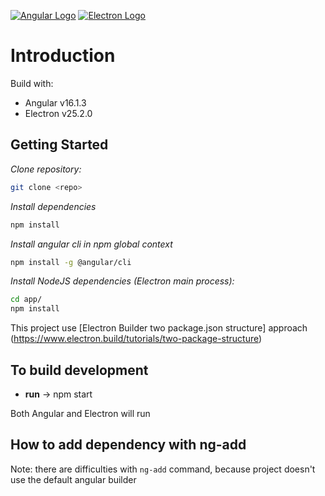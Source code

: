 [![Angular Logo](https://www.vectorlogo.zone/logos/angular/angular-icon.svg)](https://angular.io/) [![Electron Logo](https://www.vectorlogo.zone/logos/electronjs/electronjs-icon.svg)](https://electronjs.org/)


# Introduction

Build with:

- Angular v16.1.3
- Electron v25.2.0

## Getting Started

*Clone repository:*

``` bash
git clone <repo>
```

*Install dependencies*

``` bash
npm install
```

*Install  angular cli in npm global context*

``` bash
npm install -g @angular/cli
```

*Install NodeJS dependencies (Electron main process):*

``` bash
cd app/
npm install
```

This project use [Electron Builder two package.json structure] approach (https://www.electron.build/tutorials/two-package-structure)

## To build development

- **run** -> npm start

Both Angular and Electron will run

## How to add dependency with ng-add

Note: there are difficulties with `ng-add` command, because project doesn't use the default angular builder


